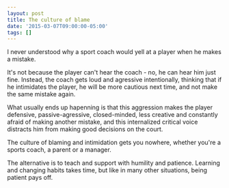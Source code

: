 ```yaml
---
layout: post
title: The culture of blame
date: '2015-03-07T09:00:00-05:00'
tags: []
---
```

I never understood why a sport coach would yell at a player when he makes a mistake.

It's not because the player can't hear the coach - no, he can hear him just fine. Instead, the coach gets loud and agressive intentionally, thinking that if he intimidates the player, he will be more cautious next time, and not make the same mistake again.

What usually ends up hapenning is that this aggression makes the player defensive, passive-agressive, closed-minded, less creative and constantly afraid of making another mistake, and this internalized critical voice distracts him from making good decisions on the court.

The culture of blaming and intimidation gets you nowhere, whether you're a sports coach, a parent or a manager.

The alternative is to teach and support with humility and patience. Learning and changing habits takes time, but like in many other situations, being patient pays off.
